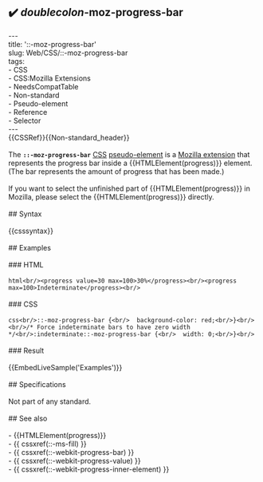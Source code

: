 ## ✔️ _doublecolon_-moz-progress-bar 
 ---<br/>title: '::-moz-progress-bar'<br/>slug: Web/CSS/::-moz-progress-bar<br/>tags:<br/>  - CSS<br/>  - CSS:Mozilla Extensions<br/>  - NeedsCompatTable<br/>  - Non-standard<br/>  - Pseudo-element<br/>  - Reference<br/>  - Selector<br/>---<br/>{{CSSRef}}{{Non-standard_header}}<br/><br/>The **`::-moz-progress-bar`** [CSS](/en-US/docs/Web/CSS) [pseudo-element](/en-US/docs/Web/CSS/Pseudo-elements) is a [Mozilla extension](/en-US/docs/Web/CSS/Mozilla_Extensions) that represents the progress bar inside a {{HTMLElement(progress)}} element. (The bar represents the amount of progress that has been made.)<br/><br/>If you want to select the unfinished part of {{HTMLElement(progress)}} in Mozilla, please select the {{HTMLElement(progress)}} directly.<br/><br/>## Syntax<br/><br/>{{csssyntax}}<br/><br/>## Examples<br/><br/>### HTML<br/><br/>```html<br/><progress value=30 max=100>30%</progress><br/><progress max=100>Indeterminate</progress><br/>```<br/><br/>### CSS<br/><br/>```css<br/>::-moz-progress-bar {<br/>  background-color: red;<br/>}<br/><br/>/* Force indeterminate bars to have zero width */<br/>:indeterminate::-moz-progress-bar {<br/>  width: 0;<br/>}<br/>```<br/><br/>### Result<br/><br/>{{EmbedLiveSample('Examples')}}<br/><br/>## Specifications<br/><br/>Not part of any standard.<br/><br/>## See also<br/><br/>- {{HTMLElement(progress)}}<br/>- {{ cssxref(::-ms-fill) }}<br/>- {{ cssxref(::-webkit-progress-bar) }}<br/>- {{ cssxref(::-webkit-progress-value) }}<br/>- {{ cssxref(::-webkit-progress-inner-element) }}<br/>